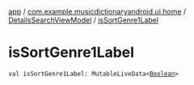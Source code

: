 [app](../../index.md) / [com.example.musicdictionaryandroid.ui.home](../index.md) / [DetailsSearchViewModel](index.md) / [isSortGenre1Label](./is-sort-genre1-label.md)

# isSortGenre1Label

`val isSortGenre1Label: MutableLiveData<`[`Boolean`](https://kotlinlang.org/api/latest/jvm/stdlib/kotlin/-boolean/index.html)`>`